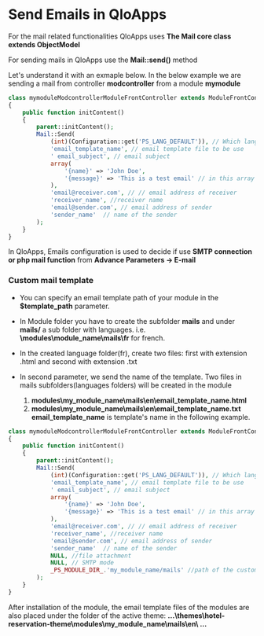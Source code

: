 # Send Emails in QloApps

For the mail related functionalities QloApps uses **The Mail core class extends ObjectModel**

For sending mails in QloApps use the **Mail::send()** method

Let's understand it with an exmaple below.
In the below example we are sending a mail from controller **modcontroller** from a module **mymodule**

```php
class mymoduleModcontrollerModuleFrontController extends ModuleFrontController
{
    public function initContent()
    {
        parent::initContent();
        Mail::Send(
            (int)(Configuration::get('PS_LANG_DEFAULT')), // Which language template to be sent
            'email_template_name', // email template file to be use
            ' email_subject', // email subject
            array(
                '{name}' => 'John Doe',
                '{message}' => 'This is a test email' // in this array send data to the email template
            ),
            'email@receiver.com', // // email address of receiver
            'receiver_name', //receiver name
            'email@sender.com', // email address of sender
            'sender_name'  // name of the sender
        );
    }
}
```
In QloApps, Emails configuration is used to decide if use **SMTP connection or php mail function** from **Advance Parameters -> E-mail**

### Custom mail template
- You can specify an email template path of your module in the **$template_path** parameter.
- In Module folder you have to create the subfolder **mails** and under **mails/** a sub folder with languages.
i.e. **\modules\module_name\mails\fr** for french.

- In the created language folder(fr), create two files: first with extension .html and second with extension .txt

- In second parameter, we send the name of the template.
Two files in mails subfolders(languages folders) will be created in the module
    1. **modules\my_module_name\mails\en\email_template_name.html**
    2. **modules\my_module_name\mails\en\email_template_name.txt**
**email_template_name** is template's name in the following example.

```php
class mymoduleModcontrollerModuleFrontController extends ModuleFrontController
{
    public function initContent()
    {
        parent::initContent();
        Mail::Send(
            (int)(Configuration::get('PS_LANG_DEFAULT')), // Which language template to be sent
            'email_template_name', // email template file to be use
            ' email_subject', // email subject
            array(
                '{name}' => 'John Doe',
                '{message}' => 'This is a test email' // in this array send data to the email template
            ),
            'email@receiver.com', // // email address of receiver
            'receiver_name', //receiver name
            'email@sender.com', // email address of sender
            'sender_name'  // name of the sender
            NULL, //file attachment
            NULL, // SMTP mode
            _PS_MODULE_DIR_.'my_module_name/mails' //path of the custom template
        );
    }
}
```
After installation of the module, the email template files of the modules are also placed under the folder of the active theme:
**...\themes\hotel-reservation-theme\modules\my_module_name\mails\en\ ...**
